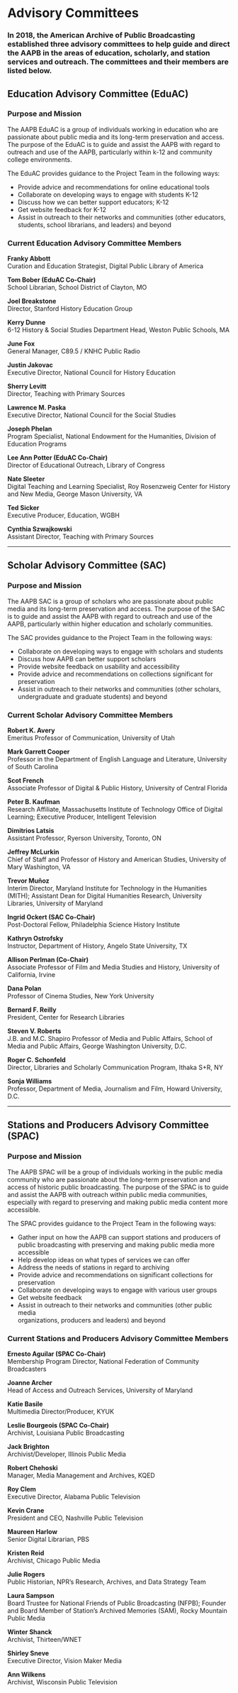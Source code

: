# Advisory Committees

### In 2018, the American Archive of Public Broadcasting established three advisory committees to help guide and direct the AAPB in the areas of education, scholarly, and station services and outreach. The committees and their members are listed below.

## Education Advisory Committee (EduAC)

### Purpose and Mission
The AAPB EduAC is a group of individuals working in education who are passionate
about public media and its long-term preservation and access. The purpose of the EduAC
is to guide and assist the AAPB with regard to outreach and use of the AAPB,
particularly within k-12 and community college environments.

The EduAC provides guidance to the Project Team in the following ways:
- Provide advice and recommendations for online educational tools <br/>
- Collaborate on developing ways to engage with students K-12 <br/>
- Discuss how we can better support educators; K-12 <br/>
- Get website feedback for K-12 <br/>
- Assist in outreach to their networks and communities (other educators, students, school librarians, and leaders) and beyond <br/>

### Current Education Advisory Committee Members 

**Franky Abbott**
<br>Curation and Education Strategist, Digital Public Library of America

**Tom Bober (EduAC Co-Chair)**
<br>School Librarian, School District of Clayton, MO

**Joel Breakstone**
<br>Director, Stanford History Education Group

**Kerry Dunne**
<br>6-12 History & Social Studies Department Head, Weston Public Schools, MA

**June Fox**
<br>General Manager, C89.5 / KNHC Public Radio

**Justin Jakovac**
<br>Executive Director, National Council for History Education

**Sherry Levitt**
<br>Director, Teaching with Primary Sources 

**Lawrence M. Paska**
<br>Executive Director, National Council for the Social Studies

**Joseph Phelan**
<br>Program Specialist, National Endowment for the Humanities, Division of Education Programs

**Lee Ann Potter (EduAC Co-Chair)**
<br>Director of Educational Outreach, Library of Congress

**Nate Sleeter**
<br>Digital Teaching and Learning Specialist, Roy Rosenzweig Center for History and New Media, George Mason University, VA

**Ted Sicker**
<br>Executive Producer, Education, WGBH

**Cynthia Szwajkowski**
<br>Assistant Director, Teaching with Primary Sources

---

## Scholar Advisory Committee (SAC)

### Purpose and Mission
The AAPB SAC is a group of scholars who are passionate about public media and its
long-term preservation and access. The purpose of the SAC is to guide and assist the
AAPB with regard to outreach and use of the AAPB, particularly within higher education
and scholarly communities.

The SAC provides guidance to the Project Team in the following ways:
- Collaborate on developing ways to engage with scholars and students <br/>
- Discuss how AAPB can better support scholars <br/>
- Provide website feedback on usability and accessibility <br/>
- Provide advice and recommendations on collections significant for preservation <br/>
- Assist in outreach to their networks and communities (other scholars, undergraduate and graduate students) and beyond <br/>

### Current Scholar Advisory Committee Members 

**Robert K. Avery**
<br>Emeritus Professor of Communication, University of Utah

**Mark Garrett Cooper**
<br>Professor in the Department of English Language and Literature, University of South Carolina

**Scot French**
<br>Associate Professor of Digital & Public History, University of Central Florida

**Peter B. Kaufman**
<br>Research Affiliate, Massachusetts Institute of Technology Office of Digital Learning; Executive Producer, Intelligent Television

**Dimitrios Latsis**
<br>Assistant Professor, Ryerson University, Toronto, ON

**Jeffrey McLurkin**
<br>Chief of Staff and Professor of History and American Studies, University of Mary Washington, VA

**Trevor Muñoz**
<br>Interim Director, Maryland Institute for Technology in the Humanities (MITH); Assistant Dean for Digital Humanities Research, University Libraries, University of Maryland

**Ingrid Ockert (SAC Co-Chair)**
<br>Post-Doctoral Fellow, Philadelphia Science History Institute

**Kathryn Ostrofsky**
<br>Instructor, Department of History, Angelo State University, TX

**Allison Perlman (Co-Chair)**
<br>Associate Professor of Film and Media Studies and History, University of California, Irvine 

**Dana Polan**
<br>Professor of Cinema Studies, New York University

**Bernard F. Reilly**
<br>President, Center for Research Libraries 

**Steven V. Roberts**
<br>J.B. and M.C. Shapiro Professor of Media and Public Affairs, School of Media and Public Affairs, George Washington University, D.C.

**Roger C. Schonfeld**
<br>Director, Libraries and Scholarly Communication Program, Ithaka S+R, NY

**Sonja Williams**
<br>Professor, Department of Media, Journalism and Film, Howard University, D.C.

---

## Stations and Producers Advisory Committee (SPAC)

### Purpose and Mission
The AAPB SPAC will be a group of individuals working in the public media
community who are passionate about the long-term preservation and access of historic
public broadcasting. The purpose of the SPAC is to guide and assist the AAPB with
outreach within public media communities, especially with regard to preserving and
making public media content more accessible.

The SPAC provides guidance to the Project Team in the following ways:
- Gather input on how the AAPB can support stations and producers of public broadcasting with preserving and making public media more accessible <br/>
- Help develop ideas on what types of services we can offer <br/>
- Address the needs of stations in regard to archiving <br/>
- Provide advice and recommendations on significant collections for preservation <br/>
- Collaborate on developing ways to engage with various user groups <br/>
- Get website feedback <br/>
- Assist in outreach to their networks and communities (other public media <br/>
organizations, producers and leaders) and beyond <br/>

### Current Stations and Producers Advisory Committee Members

**Ernesto Aguilar (SPAC Co-Chair)**
<br>Membership Program Director, National Federation of Community Broadcasters

**Joanne Archer**
<br>Head of Access and Outreach Services, University of Maryland

**Katie Basile**
<br>Multimedia Director/Producer, KYUK

**Leslie Bourgeois (SPAC Co-Chair)**
<br>Archivist, Louisiana Public Broadcasting

**Jack Brighton**
<br>Archivist/Developer, Illinois Public Media

**Robert Chehoski**
<br>Manager, Media Management and Archives, KQED

**Roy Clem**
<br>Executive Director, Alabama Public Television

**Kevin Crane**
<br>President and CEO, Nashville Public Television

**Maureen Harlow**
<br>Senior Digital Librarian, PBS

**Kristen Reid**
<br>Archivist, Chicago Public Media

**Julie Rogers** 
<br>Public Historian, NPR’s Research, Archives, and Data Strategy Team

**Laura Sampson**
<br>Board Trustee for National Friends of Public Broadcasting (NFPB); Founder and Board Member of Station’s Archived Memories (SAM), Rocky Mountain Public Media

**Winter Shanck**
<br>Archivist, Thirteen/WNET 

**Shirley Sneve**
<br>Executive Director, Vision Maker Media

**Ann Wilkens**
<br>Archivist, Wisconsin Public Television
